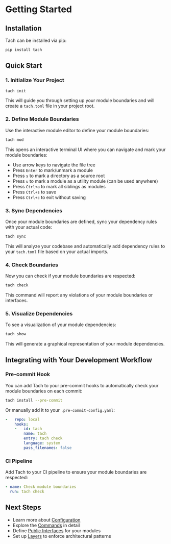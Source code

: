 # Getting Started

## Installation

Tach can be installed via pip:

```bash
pip install tach
```

## Quick Start

### 1. Initialize Your Project

```bash
tach init
```

This will guide you through setting up your module boundaries and will create a `tach.toml` file in your project root.

### 2. Define Module Boundaries

Use the interactive module editor to define your module boundaries:

```bash
tach mod
```

This opens an interactive terminal UI where you can navigate and mark your module boundaries:

- Use arrow keys to navigate the file tree
- Press `Enter` to mark/unmark a module
- Press `s` to mark a directory as a source root
- Press `u` to mark a module as a utility module (can be used anywhere)
- Press `Ctrl+a` to mark all siblings as modules
- Press `Ctrl+s` to save
- Press `Ctrl+c` to exit without saving

### 3. Sync Dependencies

Once your module boundaries are defined, sync your dependency rules with your actual code:

```bash
tach sync
```

This will analyze your codebase and automatically add dependency rules to your `tach.toml` file based on your actual imports.

### 4. Check Boundaries

Now you can check if your module boundaries are respected:

```bash
tach check
```

This command will report any violations of your module boundaries or interfaces.

### 5. Visualize Dependencies

To see a visualization of your module dependencies:

```bash
tach show
```

This will generate a graphical representation of your module dependencies.

## Integrating with Your Development Workflow

### Pre-commit Hook

You can add Tach to your pre-commit hooks to automatically check your module boundaries on each commit:

```bash
tach install --pre-commit
```

Or manually add it to your `.pre-commit-config.yaml`:

```yaml
-   repo: local
    hooks:
    -   id: tach
        name: tach
        entry: tach check
        language: system
        pass_filenames: false
```

### CI Pipeline

Add Tach to your CI pipeline to ensure your module boundaries are respected:

```yaml
- name: Check module boundaries
  run: tach check
```

## Next Steps

- Learn more about [Configuration](../usage/configuration.md)
- Explore the [Commands](../usage/commands.md) in detail
- Define [Public Interfaces](../usage/interfaces.md) for your modules
- Set up [Layers](../usage/layers.md) to enforce architectural patterns 